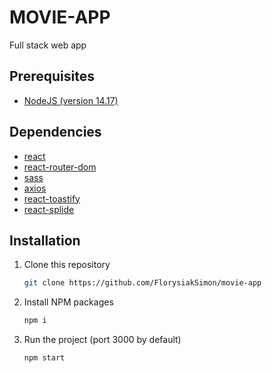 # MOVIE-APP

Full stack web app

## Prerequisites

- [NodeJS (version 14.17)](https://nodejs.org/en/)

## Dependencies

- [react](https://reactjs.org/)
- [react-router-dom](https://reactrouter.com/web/guides/quick-start)
- [sass](https://sass-lang.com/)
- [axios](https://axios-http.com)
- [react-toastify](https://fkhadra.github.io/react-toastify/introduction)
- [react-splide](https://splidejs.com/integration/react-splide/)

## Installation

1. Clone this repository
   ```sh
   git clone https://github.com/FlorysiakSimon/movie-app
   ```
2. Install NPM packages
   ```sh
   npm i
   ```
3. Run the project (port 3000 by default)
   ```sh
   npm start
   ```
